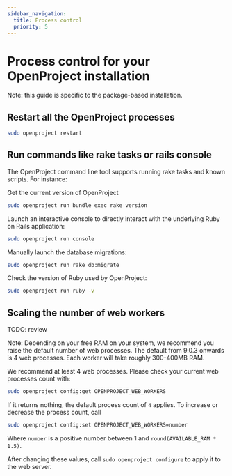 ```yaml
---
sidebar_navigation:
  title: Process control
  priority: 5
---
```


# Process control for your OpenProject installation

Note: this guide is specific to the package-based installation.

## Restart all the OpenProject processes

```bash
sudo openproject restart
```

## Run commands like rake tasks or rails console

The OpenProject command line tool supports running rake tasks and known scripts. For instance:

Get the current version of OpenProject

```bash
sudo openproject run bundle exec rake version
```

Launch an interactive console to directly interact with the underlying Ruby on Rails application:

```bash
sudo openproject run console
```

Manually launch the database migrations:

```bash
sudo openproject run rake db:migrate
```

Check the version of Ruby used by OpenProject:

```bash
sudo openproject run ruby -v
```

## Scaling the number of web workers

TODO: review

Note: Depending on your free RAM on your system, we recommend you raise the default number of web processes. The default from 9.0.3 onwards is 4 web processes. Each worker will take roughly 300-400MB RAM.

We recommend at least 4 web processes. Please check your current web processes count with:

```bash
sudo openproject config:get OPENPROJECT_WEB_WORKERS
```

If it returns nothing, the default process count of `4` applies. To increase or decrease the process count, call

```bash
sudo openproject config:set OPENPROJECT_WEB_WORKERS=number
```

Where `number` is a positive number between 1 and `round(AVAILABLE_RAM * 1.5)`.

After changing these values, call `sudo openproject configure` to apply it to the web server.
